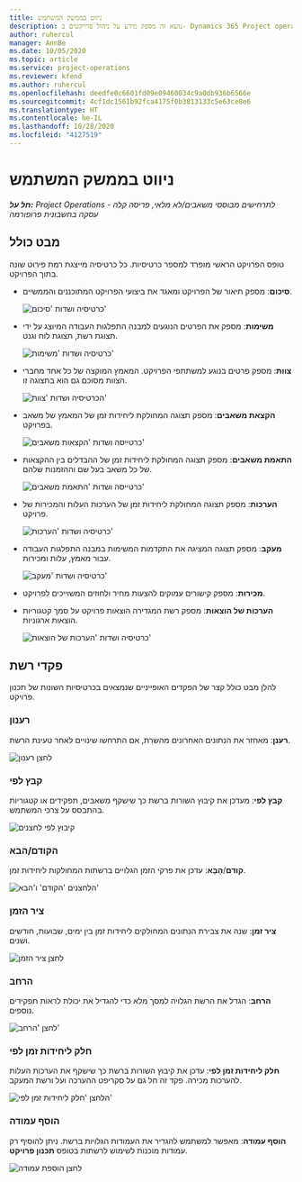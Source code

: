 ```yaml
---
title: ניווט בממשק המשתמש
description: נושא זה מספק מידע על ניהול פרויקטים ב- Dynamics 365 Project operations.
author: ruhercul
manager: AnnBe
ms.date: 10/05/2020
ms.topic: article
ms.service: project-operations
ms.reviewer: kfend
ms.author: ruhercul
ms.openlocfilehash: deedfe0c6601fd09e09460034c9a0db936b6566e
ms.sourcegitcommit: 4cf1dc1561b92fca4175f0b3813133c5e63ce8e6
ms.translationtype: HT
ms.contentlocale: he-IL
ms.lasthandoff: 10/28/2020
ms.locfileid: "4127519"
---
```

# <a name="navigating-the-user-interface"></a>ניווט בממשק המשתמש

_**חל על:** Project Operations לתרחישים מבוססי משאבים/לא מלאי, פריסה קלה - עסקה בחשבונית פרופורמה_

## <a name="overview"></a>מבט כולל

טופס הפרויקט הראשי מופרד למספר כרטיסיות. כל כרטיסיה מייצגת רמת פירוט שונה בתוך הפרויקט.

- **סיכום**: מספק תיאור של הפרויקט ומאגד את ביצועי הפרויקט המתוכננים והממשיים.

    ![כרטיסיה ושדות 'סיכום'](media/navigation7.png)

- **משימות**: מספק את הפרטים הנוגעים למבנה התפלגות העבודה המיוצג על ידי תצוגת רשת, תצוגת לוח וגנט.

    ![כרטיסיה ושדות 'משימות'](media/navigation8.png)

- **צוות**: מספק פרטים בנוגע למשתתפי הפרויקט. המאמץ המוקצה של כל אחד מחברי הצוות מסוכם גם הוא בתצוגה זו.

    ![הכרטיסיה ושדות 'צוות'](media/navigation9.png)

- **הקצאת משאבים**: מספק תצוגה המחולקת ליחידות זמן של המאמץ של משאב בפרויקט.

    ![כרטייסה ושדות 'הקצאות משאבים'](media/navigation10.png)

- **התאמת משאבים**: מספק תצוגה המחולקת ליחידות זמן של ההבדלים בין ההקצאות של כל משאב בעל שם וההזמנות שלהם.

    ![כרטייסה ושדות 'התאמת משאבים'](media/navigation11.png)

- **הערכות**: מספק תצוגה המחולקת ליחידות זמן של הערכות העלות והמכירות של פרויקט.

    ![כרטיסיה ושדות 'הערכות'](media/navigation12.png)

- **מעקב**: מספק תצוגה המציגה את התקדמות המשימות במבנה התפלגות העבודה עבור מאמץ, עלות ומכירות.

    ![כרטיסיה ושדות 'מעקב'](media/navigation13.png)

- **מכירות**: מספק קישורים עמוקים להצעות מחיר ולחוזים המשוייכים לפרויקט.

- **הערכות של הוצאות**: מספק רשת המגדירה הוצאות פרויקט על סמך קטגוריות הוצאות ארגוניות.

    ![כרטיסיה ושדות 'הערכות של הוצאות'](media/navigation14.png)

## <a name="grid-controls"></a>פקדי רשת

להלן מבט כולל קצר של הפקדים האופייניים שנמצאים בכרטיסיות השונות של תכנון פרויקט.

### <a name="refresh"></a>רענון

**רענן**: מאחזר את הנתונים האחרונים מהשרת, אם התרחשו שינויים לאחר טעינת הרשת.

![לחצן רענון](media/navigation7.png)

### <a name="group-by"></a>קבץ לפי

**קבץ לפי**: מעדכן את קיבוץ השורות ברשת כך שישקף משאבים, תפקידים או קטגוריות בהתבסס על צרכי המשתמש.

![קיבוץ לפי לחצנים](media/navigation6.png)

### <a name="previousnext"></a>הקודם/הבא

**קודם**/**הַבָּא**: עדכן את פרקי הזמן הגלויים ברשתות המחולקות ליחידות זמן.

![הלחצנים 'הקודם' ו'הבא'](media/navigation2.png)

### <a name="timescale"></a>ציר הזמן

**ציר זמן**: שנה את צבירת הנתונים המחולקים ליחידות זמן בין ימים, שבועות, חודשים ושנים.

![לחצן ציר הזמן](media/navigation3.png)

### <a name="expand"></a>הרחב

**הרחב**: הגדל את הרשת הגלויה למסך מלא כדי להגדיל את יכולת לראות תפקידים נוספים.

![לחצן 'הרחב'](media/navigation4.png)

### <a name="time-phase-by"></a>חלק ליחידות זמן לפי

**חלק ליחידות זמן לפי**: עדכן את קיבוץ השורות ברשת כך שישקף את הערכות העלות להערכות מכירה. פקד זה חל גם על סקריפט ההערכה ועל ורשת המעקב.

![הלחצן 'חלק ליחידות זמן לפי'](media/navigation0.png)

### <a name="add-column"></a>הוסף עמודה

**הוסף עמודה**: מאפשר למשתמש להגדיר את העמודות הגלויות ברשת. ניתן להוסיף רק עמודות מוכנות לשימוש לרשתות בטופס **תכנון פרויקט**.

![לחצן הוספת עמודה](media/navigation5.png)
